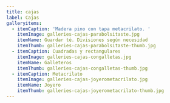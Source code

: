 ```yaml
---
title: cajas
label: Cajas
galleryitems:
  - itemCaption: 'Madera pino con tapa metacrilato. '
    itemImage: galleries-cajas-parabolsitaste.jpg
    itemName: Guardar té. Divisiones según necesidad
    itemThumb: galleries-cajas-parabolsitaste-thumb.jpg
  - itemCaption: Cuadradas y rectangulares
    itemImage: galleries-cajas-congalletas.jpg
    itemName: Galleteros
    itemThumb: galleries-cajas-congalletas-thumb.jpg
  - itemCaption: Metacrilato
    itemImage: galleries-cajas-joyerometacrilato.jpg
    itemName: Joyero
    itemThumb: galleries-cajas-joyerometacrilato-thumb.jpg
---
```


